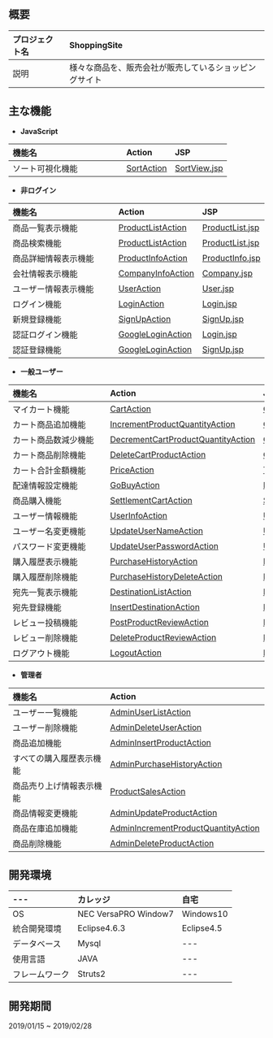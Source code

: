 ## 概要
| プロジェクト名 | ShoppingSite                                      |
|:--------------|:--------------------------------------------------|
| 説明          | 様々な商品を、販売会社が販売しているショッピングサイト |

## 主な機能
- **JavaScript**  

| 機能名　　　　　　　　　　 | Action                              | JSP               |
|:-------------------------|:------------------------------------|:------------------|
| ソート可視化機能　　　　　 | [SortAction](https://github.com/KazumaSakai/ShoppingSite/blob/master/ShoppingSite/src/com/internousdev/ShoppingSite/action/go/SortAction.java) |  [SortView.jsp](https://github.com/KazumaSakai/ShoppingSite/blob/master/ShoppingSite/WebContent/JavaScript/SortView.jsp) |

- **非ログイン**  

| 機能名　　　　　　　　　　 | Action                              | JSP               |
|:-------------------------|:------------------------------------|:------------------|
| 商品一覧表示機能　　　　　 | [ProductListAction](https://github.com/KazumaSakai/ShoppingSite/blob/master/ShoppingSite/src/com/internousdev/ShoppingSite/action/product/ProductListAction.java)                    | [ProductList.jsp](https://github.com/KazumaSakai/ShoppingSite/blob/master/ShoppingSite/WebContent/Product/ProductList.jsp)     |
| 商品検索機能　　　　　　　 | [ProductListAction](https://github.com/KazumaSakai/ShoppingSite/blob/master/ShoppingSite/src/com/internousdev/ShoppingSite/action/product/ProductListAction.java)                   | [ProductList.jsp](https://github.com/KazumaSakai/ShoppingSite/blob/master/ShoppingSite/WebContent/Product/ProductList.jsp)    |
| 商品詳細情報表示機能　　　 | [ProductInfoAction](https://github.com/KazumaSakai/ShoppingSite/blob/master/ShoppingSite/src/com/internousdev/ShoppingSite/action/product/ProductInfoAction.java)                    | [ProductInfo.jsp](https://github.com/KazumaSakai/ShoppingSite/blob/master/ShoppingSite/WebContent/Product/ProductInfo.jsp)     |
| 会社情報表示機能　　　　　 | [CompanyInfoAction](https://github.com/KazumaSakai/ShoppingSite/blob/master/ShoppingSite/src/com/internousdev/ShoppingSite/action/company/CompanyInfoAction.java)                    | [Company.jsp](https://github.com/KazumaSakai/ShoppingSite/blob/master/ShoppingSite/WebContent/Company/Company.jsp)         |
| ユーザー情報表示機能　　　 | [UserAction](https://github.com/KazumaSakai/ShoppingSite/blob/master/ShoppingSite/src/com/internousdev/ShoppingSite/action/user/UserAction.java)                           | [User.jsp](https://github.com/KazumaSakai/ShoppingSite/blob/master/ShoppingSite/WebContent/User/User.jsp)            |
| ログイン機能　　　　　　　 | [LoginAction](https://github.com/KazumaSakai/ShoppingSite/blob/master/ShoppingSite/src/com/internousdev/ShoppingSite/action/user/login/LoginAction.java)                          | [Login.jsp](https://github.com/KazumaSakai/ShoppingSite/blob/master/ShoppingSite/WebContent/User/Login/Login.jsp)           |
| 新規登録機能　　　　　　　 | [SignUpAction](https://github.com/KazumaSakai/ShoppingSite/blob/master/ShoppingSite/src/com/internousdev/ShoppingSite/action/user/signup/SignUpAction.java)                         | [SignUp.jsp](https://github.com/KazumaSakai/ShoppingSite/blob/master/ShoppingSite/WebContent/User/SignUp/SignUp.jsp)          |
| 認証ログイン機能　　　　　 | [GoogleLoginAction](https://github.com/KazumaSakai/ShoppingSite/blob/master/ShoppingSite/src/com/internousdev/ShoppingSite/action/google/GoogleLoginAction.java)                    | [Login.jsp](https://github.com/KazumaSakai/ShoppingSite/blob/master/ShoppingSite/WebContent/User/Login/Login.jsp)           |
| 認証登録機能　　　　　　　 | [GoogleLoginAction](https://github.com/KazumaSakai/ShoppingSite/blob/master/ShoppingSite/src/com/internousdev/ShoppingSite/action/google/GoogleLoginAction.java)                    | [SignUp.jsp](https://github.com/KazumaSakai/ShoppingSite/blob/master/ShoppingSite/WebContent/User/SignUp/SignUp.jsp)          |

- **一般ユーザー**  

| 機能名　　　　　　　　　　 | Action                              | JSP                    |
|:-------------------------|:------------------------------------|:-----------------------|
| マイカート機能　　　　　　 | [CartAction](https://github.com/KazumaSakai/ShoppingSite/blob/master/ShoppingSite/src/com/internousdev/ShoppingSite/action/cart/CartAction.java)                            | [Cart.jsp](https://github.com/KazumaSakai/ShoppingSite/blob/master/ShoppingSite/WebContent/Cart/Cart.jsp)                 |
| カート商品追加機能　　　　 | [IncrementProductQuantityAction](https://github.com/KazumaSakai/ShoppingSite/blob/master/ShoppingSite/src/com/internousdev/ShoppingSite/action/product/IncrementProductQuantityAction.java)      | [Cart.jsp](https://github.com/KazumaSakai/ShoppingSite/blob/master/ShoppingSite/WebContent/Cart/Cart.jsp)                 |
| カート商品数減少機能　　　 | [DecrementCartProductQuantityAction](https://github.com/KazumaSakai/ShoppingSite/blob/master/ShoppingSite/src/com/internousdev/ShoppingSite/action/cart/DecrementCartProductQuantityAction.java)  | [Cart.jsp](https://github.com/KazumaSakai/ShoppingSite/blob/master/ShoppingSite/WebContent/Cart/Cart.jsp)                 |
| カート商品削除機能　　　　 | [DeleteCartProductAction](https://github.com/KazumaSakai/ShoppingSite/blob/master/ShoppingSite/src/com/internousdev/ShoppingSite/action/cart/DeleteCartProductAction.java)             | [Cart.jsp](https://github.com/KazumaSakai/ShoppingSite/blob/master/ShoppingSite/WebContent/Cart/Cart.jsp)                 |
| カート合計金額機能　　　　 | [PriceAction](https://github.com/KazumaSakai/ShoppingSite/blob/master/ShoppingSite/src/com/internousdev/ShoppingSite/action/api/PriceAction.java)                         | [Template.jsp](https://github.com/KazumaSakai/ShoppingSite/blob/master/ShoppingSite/WebContent/template.jsp)             |
| 配達情報設定機能　　　　　 | [GoBuyAction](https://github.com/KazumaSakai/ShoppingSite/blob/master/ShoppingSite/src/com/internousdev/ShoppingSite/action/go/GoBuyAction.java)                         | [DestinationSelect.jsp](https://github.com/KazumaSakai/ShoppingSite/blob/master/ShoppingSite/WebContent/Cart/DestinationSelect.jsp)    |
| 商品購入機能　　　　　　　 | [SettlementCartAction](https://github.com/KazumaSakai/ShoppingSite/blob/master/ShoppingSite/src/com/internousdev/ShoppingSite/action/cart/SettlementCartAction.java)                | [SettlementComplete.jsp](https://github.com/KazumaSakai/ShoppingSite/blob/master/ShoppingSite/WebContent/Cart/SettlementComplete.jsp)   |
| ユーザー情報機能　　　　　 | [UserInfoAction](https://github.com/KazumaSakai/ShoppingSite/blob/master/ShoppingSite/src/com/internousdev/ShoppingSite/action/user/UserInfoAction.java)　　　　　             | [UserPage.jsp](https://github.com/KazumaSakai/ShoppingSite/blob/master/ShoppingSite/WebContent/User/UserPage.jsp)             |
| ユーザー名変更機能　　　　 | [UpdateUserNameAction](https://github.com/KazumaSakai/ShoppingSite/blob/master/ShoppingSite/src/com/internousdev/ShoppingSite/action/user/UpdateUserNameAction.java)                | [UserInfo.jsp](https://github.com/KazumaSakai/ShoppingSite/blob/master/ShoppingSite/WebContent/User/UserInfo.jsp)             |
| パスワード変更機能　　　　 | [UpdateUserPasswordAction](https://github.com/KazumaSakai/ShoppingSite/blob/master/ShoppingSite/src/com/internousdev/ShoppingSite/action/user/UpdateUserPasswordAction.java)            | [UserInfo.jsp](https://github.com/KazumaSakai/ShoppingSite/blob/master/ShoppingSite/WebContent/User/UserInfo.jsp)             |
| 購入履歴表示機能　　　　　 | [PurchaseHistoryAction](https://github.com/KazumaSakai/ShoppingSite/blob/master/ShoppingSite/src/com/internousdev/ShoppingSite/action/purchaseHistory/PurchaseHistoryAction.java)               | [PurchaseHistory.jsp](https://github.com/KazumaSakai/ShoppingSite/blob/master/ShoppingSite/WebContent/PurchaseHistory/PurchaseHistory.jsp)      |
| 購入履歴削除機能　　　　　 | [PurchaseHistoryDeleteAction](https://github.com/KazumaSakai/ShoppingSite/blob/master/ShoppingSite/src/com/internousdev/ShoppingSite/action/purchaseHistory/PurchaseHistoryDeleteAction.java)         | [PurchaseHistory.jsp](https://github.com/KazumaSakai/ShoppingSite/blob/master/ShoppingSite/WebContent/PurchaseHistory/PurchaseHistory.jsp)      |
| 宛先一覧表示機能　　　　　 | [DestinationListAction](https://github.com/KazumaSakai/ShoppingSite/blob/master/ShoppingSite/src/com/internousdev/ShoppingSite/action/user/DestinationListAction.java)               | [DestinationList.jsp](https://github.com/KazumaSakai/ShoppingSite/blob/master/ShoppingSite/WebContent/User/DestinationList.jsp)      |
| 宛先登録機能　　　　　　　 | [InsertDestinationAction](https://github.com/KazumaSakai/ShoppingSite/blob/master/ShoppingSite/src/com/internousdev/ShoppingSite/action/user/InsertDestinationAction.java)             | [InsertDestination.jsp](https://github.com/KazumaSakai/ShoppingSite/blob/master/ShoppingSite/WebContent/User/InsertDestination.jsp)    |
| レビュー投稿機能　　　　　 | [PostProductReviewAction](https://github.com/KazumaSakai/ShoppingSite/blob/master/ShoppingSite/src/com/internousdev/ShoppingSite/action/product/PostProductReviewAction.java)             | [ProductReviewList.jsp](https://github.com/KazumaSakai/ShoppingSite/blob/master/ShoppingSite/WebContent/Product/ProductReviewListFrame.jsp)    |
| レビュー削除機能　　　　　 | [DeleteProductReviewAction](https://github.com/KazumaSakai/ShoppingSite/blob/master/ShoppingSite/src/com/internousdev/ShoppingSite/action/product/DeleteProductReviewAction.java)           | [ProductReviewList.jsp](https://github.com/KazumaSakai/ShoppingSite/blob/master/ShoppingSite/WebContent/Product/ProductReviewListFrame.jsp)    |
| ログアウト機能　　　　　　 | [LogoutAction](https://github.com/KazumaSakai/ShoppingSite/blob/master/ShoppingSite/src/com/internousdev/ShoppingSite/action/user/login/LogoutAction.java)                        | [Logout.jsp](https://github.com/KazumaSakai/ShoppingSite/blob/master/ShoppingSite/WebContent/User/Login/LogoutComplete.jsp)               |

- **管理者**  

| 機能名　　　　　　　　　　 | Action                              | JSP                      |
|:-------------------------|:------------------------------------|:-------------------------|
| ユーザー一覧機能          | [AdminUserListAction](https://github.com/KazumaSakai/ShoppingSite/blob/master/ShoppingSite/src/com/internousdev/ShoppingSite/action/admin/AdminUserListAction.java)                   | [UserList.jsp](https://github.com/KazumaSakai/ShoppingSite/blob/master/ShoppingSite/WebContent/User/UserList.jsp)              |
| ユーザー削除機能          | [AdminDeleteUserAction](https://github.com/KazumaSakai/ShoppingSite/blob/master/ShoppingSite/src/com/internousdev/ShoppingSite/action/admin/AdminDeleteUserAction.java)                | [UserList.jsp](https://github.com/KazumaSakai/ShoppingSite/blob/master/ShoppingSite/WebContent/User/UserList.jsp)              |
| 商品追加機能　　          | [AdminInsertProductAction](https://github.com/KazumaSakai/ShoppingSite/blob/master/ShoppingSite/src/com/internousdev/ShoppingSite/action/admin/AdminInsertProductAction.java)             | [InsertProduct.jsp](https://github.com/KazumaSakai/ShoppingSite/blob/master/ShoppingSite/WebContent/Admin/InsertProduct.jsp)         |
| すべての購入履歴表示機能　 | [AdminPurchaseHistoryAction](https://github.com/KazumaSakai/ShoppingSite/blob/master/ShoppingSite/src/com/internousdev/ShoppingSite/action/admin/AdminPurchaseHistoryAction.java)           | [PurchaseHistoryList.jsp](https://github.com/KazumaSakai/ShoppingSite/blob/master/ShoppingSite/WebContent/Admin/PurchaseHistoryList.jsp)   |
| 商品売り上げ情報表示機能　 | [ProductSalesAction](https://github.com/KazumaSakai/ShoppingSite/blob/master/ShoppingSite/src/com/internousdev/ShoppingSite/action/product/ProductSalesAction.java)                   | [ProductSales.jsp](https://github.com/KazumaSakai/ShoppingSite/blob/master/ShoppingSite/WebContent/Admin/ProductSales.jsp)         |
| 商品情報変更機能　　　　　 | [AdminUpdateProductAction](https://github.com/KazumaSakai/ShoppingSite/blob/master/ShoppingSite/src/com/internousdev/ShoppingSite/action/admin/AdminUpdateProductAction.java)             | [ProductInfo.jsp](https://github.com/KazumaSakai/ShoppingSite/blob/master/ShoppingSite/WebContent/Admin/ProductInfo.jsp)           |
| 商品在庫追加機能　　　　　 | [AdminIncrementProductQuantityAction](https://github.com/KazumaSakai/ShoppingSite/blob/master/ShoppingSite/src/com/internousdev/ShoppingSite/action/admin/AdminIncrementProductQuantityAction.java)  | [ProductInfo.jsp](https://github.com/KazumaSakai/ShoppingSite/blob/master/ShoppingSite/WebContent/Admin/ProductInfo.jsp)           |
| 商品削除機能　　　　　　　 | [AdminDeleteProductAction](https://github.com/KazumaSakai/ShoppingSite/blob/master/ShoppingSite/src/com/internousdev/ShoppingSite/action/admin/AdminDeleteProductAction.java)             | [ProductList.jsp](https://github.com/KazumaSakai/ShoppingSite/blob/master/ShoppingSite/WebContent/Product/ProductList.jsp)           |

## 開発環境

| ---           | カレッジ                    | 自宅        |
|:--------------|:---------------------------|:------------|
| OS　　　　　   | NEC VersaPRO Window7   | Windows10   |
| 統合開発環境　 | Eclipse4.6.3   | Eclipse4.5  |
| データベース　 | Mysql          | ---         |
| 使用言語　　　 | JAVA         　　 | ---         |
| フレームワーク | Struts2      | ---         |

## 開発期間

2019/01/15 ~ 2019/02/28


